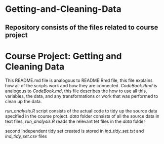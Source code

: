 # Getting-and-Cleaning-Data
## Repository consists of the files related to course project 

# Course Project: Getting and Cleaning Data


This README.md file is analogous to README.Rmd file, this file explains how all of the scripts work and how they are connected. *CodeBook.Rmd* is analogous to *CodeBook.md*, this file describes the how to use all this, variables, the data, and any transformations or work that was performed to clean up the data.

*run_analysis.R* script consists of the actual code to tidy up the source data specified in the course project. *data* folder consists of all the source data in text files, *run_analysis.R* reads the relevant tet files in the *data* folder

second independent tidy set created is stored in *ind_tidy_set.txt* and *ind_tidy_set.csv* files 
